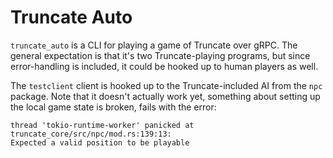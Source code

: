 # Truncate Auto

`truncate_auto` is a CLI for playing a game of Truncate over gRPC. The general expectation is that it's two Truncate-playing programs, but since error-handling is included, it could be hooked up to human players as well.

The `testclient` client is hooked up to the Truncate-included AI from the `npc` package. Note that it doesn't actually work yet, something about setting up the local game state is broken, fails with the error:

```
thread 'tokio-runtime-worker' panicked at truncate_core/src/npc/mod.rs:139:13:
Expected a valid position to be playable
```
